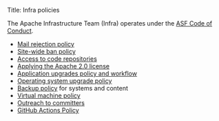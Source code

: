 Title: Infra policies

The Apache Infrastructure Team (Infra) operates under the <a href="https://www.apache.org/foundation/policies/conduct.html" target="_blank">ASF Code of Conduct</a>.

- [Mail rejection policy](mail-rejection.html)
- [Site-wide ban policy](infra-ban.html)
- [Access to code repositories](repository-access.html)
- [Applying the Apache 2.0 license](apply-license.html)
- [Application upgrades policy and workflow](app-upgrade-policy.html)
- [Operating system upgrade policy](os-upgrade-policy.html)
- [Backup policy](backup-policy.html) for systems and content
- [Virtual machine policy](vm-policy.html)
- [Outreach to committers](committer-outreach.html)
- [GitHub Actions Policy](github-actions-policy.html)
